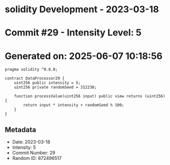 ﻿# solidity Development - 2023-03-18
# Commit #29 - Intensity Level: 5
# Generated on: 2025-06-07 10:18:56
```solidity
pragma solidity ^0.8.0;

contract DataProcessor29 {
    uint256 public intensity = 5;
    uint256 private randomSeed = 312238;

    function processValue(uint256 input) public view returns (uint256) {
        return input * intensity + randomSeed % 100;
    }
}
```
## Metadata
- Date: 2023-03-18
- Intensity: 5
- Commit Number: 29
- Random ID: 872496517
